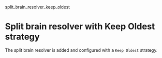 split_brain_resolver_keep_oldest

# Split brain resolver with Keep Oldest strategy

The split brain resolver is added and configured with a `Keep Oldest` strategy.